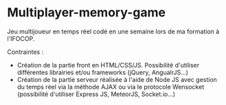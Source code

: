 # Multiplayer-memory-game
Jeu multijoueur en temps réel codé en une semaine lors de ma formation à l'IFOCOP.

Contraintes : 

  - Création de la partie front en HTML/CSS/JS. Possibilité d'utiliser différentes librairies et/ou frameworks (jQuery, AngualrJS...)
  - Création de la partie serveur réalisée à l'aide de Node JS avec gestion du temps réel via la méthode AJAX ou via le protocole Wensocket (possibilité d'utiliser Express JS, MeteorJS, Socket.io...)
